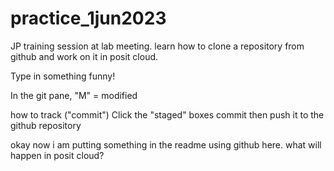 # practice_1jun2023
JP training session at lab meeting. learn how to clone a repository from github and work on it in posit cloud.

Type in something funny!

In the git pane, "M" = modified

how to track ("commit")
Click the "staged" boxes
commit
then push it to the github repository

okay now i am putting something in the readme using github here. what will happen in posit cloud?
